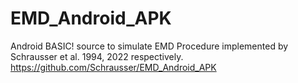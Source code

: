 # EMD_Android_APK
Android BASIC! source to simulate EMD Procedure implemented by Schrausser et al. 1994, 2022 respectively.   
https://github.com/Schrausser/EMD_Android_APK
